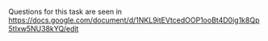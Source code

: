 Questions for this task are seen in https://docs.google.com/document/d/1NKL9itEVtcedOOP1ooBt4D0ig1k8Qp5tIxw5NU38kYQ/edit

